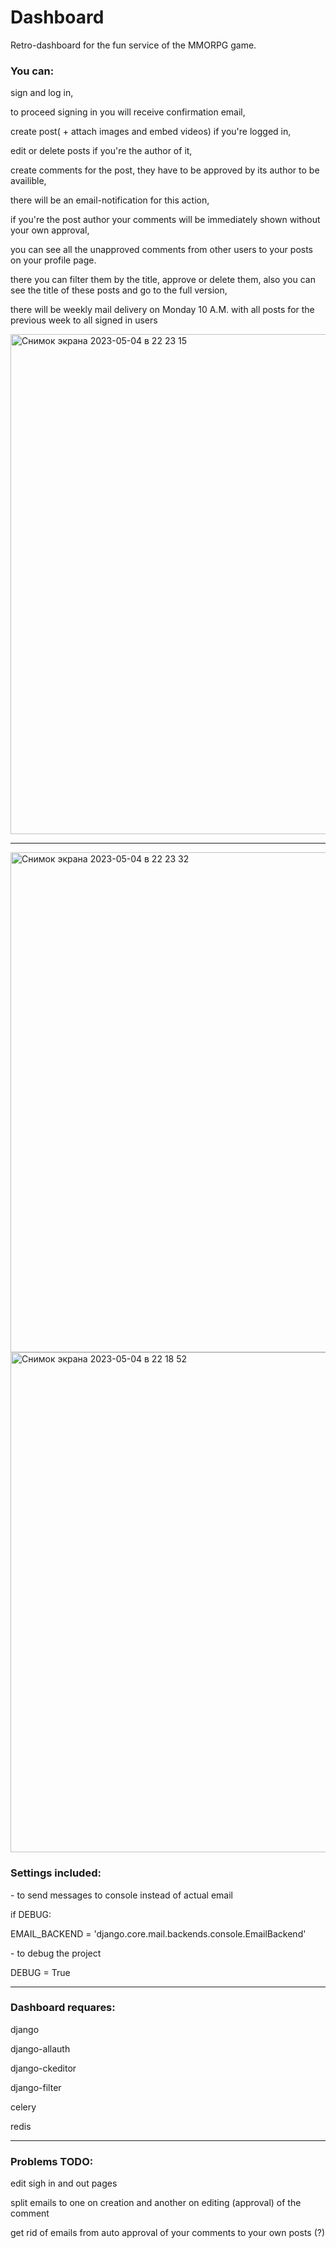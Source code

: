 # Dashboard

 Retro-dashboard for the fun service of the MMORPG game.

<h3>You can:</h3>
<p>sign and log in,</p>
<p>to proceed signing in you will receive confirmation email,</p>
<p>create post( + attach images and embed videos) if you're logged in,</p>
<p>edit or delete posts if you're the author of it,</p>
<p>create comments for the post, they have to be approved by its author to be availible,</p>
<p>there will be an email-notification for this action,</p>
<p>if you're the post author your comments will be immediately shown without your own approval,</a>
<p>you can see all the unapproved comments from other users to your posts on your profile page. </p>
<p>there you can filter them by the title, approve or delete them, also you can see the title of these posts and go to the full version,</p>
<p>there will be weekly mail delivery on Monday 10 A.M. with all posts for the previous week to all signed in users</p>

<img width="800" alt="Снимок экрана 2023-05-04 в 22 23 15" src="https://user-images.githubusercontent.com/115626270/236312844-ebf7844c-4549-41e1-a553-5328ecb86d40.png">
<hr><img width="800" alt="Снимок экрана 2023-05-04 в 22 23 32" src="https://user-images.githubusercontent.com/115626270/236312770-7f58fd03-966a-44ad-83df-4fd97aa43585.png">
<img width="800" alt="Снимок экрана 2023-05-04 в 22 18 52" src="https://user-images.githubusercontent.com/115626270/236312901-d29b6988-937b-486e-87cd-e39a2d83e365.png">

<h3>Settings included:</h3>
  - to send messages to console instead of actual email
   <p>if DEBUG:</p>
   <p>    EMAIL_BACKEND = 'django.core.mail.backends.console.EmailBackend'</p>
  - to debug the project
   <p>DEBUG = True</p>
<hr>
<h3>Dashboard requares:</h3>
  <p>django</p>
  <p>django-allauth</p>
  <p>django-ckeditor</p>
  <p>django-filter</p>
  <p>celery</p>
  <p>redis</p>
  <hr>
<h3>Problems TODO: </h3>
<p>edit sigh in and out pages</p>
<p>split emails to one on creation and another on editing (approval) of the comment</p>
<p>get rid of emails from auto approval of your comments to your own posts (?)</p>
